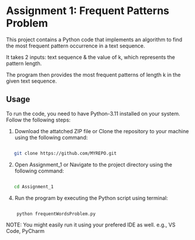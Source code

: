 # Assignment 1: Frequent Patterns Problem

This project contains a Python code that implements an algorithm to find the most frequent pattern occurrence in a text sequence.

It takes 2 inputs: text sequence & the value of k, which represents the pattern length.

The program then provides the most frequent patterns of length k in the given text sequence.


## Usage

To run the code, you need to have Python-3.11 installed on your system. Follow the following steps:

1. Download the attatched ZIP file or Clone the repository to your machine using the following command:

```bash

   git clone https://github.com/MYREPO.git

```

   
2. Open Assignment_1 or Navigate to the project directory using the following command:
   
```bash

   cd Assignment_1

```

4. Run the program by executing the Python script using terminal:

```bash

    python frequentWordsProblem.py

```

NOTE: You might easily run it using your prefered IDE as well. e.g., VS Code, PyCharm

